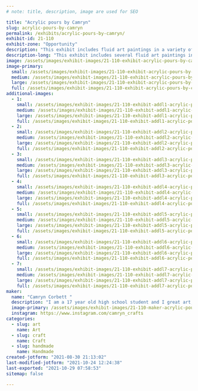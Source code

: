 ```yaml
---
# note: title, description, image are used for SEO

title: "Acrylic pours by Camryn"
slug: acrylic-pours-by-camryn
permalink: /exhibits/acrylic-pours-by-camryn/
exhibit-id: 21-110
exhibit-zone: "Opportunity"
description: "This exhibit includes fluid art paintings in a variety of colors and styles."
description-long: "This exhibit includes several fluid art paintings in different sizes, styles, and colors. Additionally, some if the paintings are covered in resin or have add-ons attached."
image: /assets/images/exhibit-images/21-110-exhibit-acrylic-pours-by-camryn-20210830-203845-large.jpg
image-primary: 
  small: /assets/images/exhibit-images/21-110-exhibit-acrylic-pours-by-camryn-20210830-203845-small.jpg
  medium: /assets/images/exhibit-images/21-110-exhibit-acrylic-pours-by-camryn-20210830-203845-medium.jpg
  large: /assets/images/exhibit-images/21-110-exhibit-acrylic-pours-by-camryn-20210830-203845-large.jpg
  full: /assets/images/exhibit-images/21-110-exhibit-acrylic-pours-by-camryn-20210830-203845-full.jpg
additional-images: 
  - 1:
    small: /assets/images/exhibit-images/21-110-exhibit-addl1-acrylic-pours-by-camryn-20210830-204145-small.jpg
    medium: /assets/images/exhibit-images/21-110-exhibit-addl1-acrylic-pours-by-camryn-20210830-204145-medium.jpg
    large: /assets/images/exhibit-images/21-110-exhibit-addl1-acrylic-pours-by-camryn-20210830-204145-large.jpg
    full: /assets/images/exhibit-images/21-110-exhibit-addl1-acrylic-pours-by-camryn-20210830-204145-full.jpg
  - 2:
    small: /assets/images/exhibit-images/21-110-exhibit-addl2-acrylic-pours-by-camryn-20210830-204225-small.jpg
    medium: /assets/images/exhibit-images/21-110-exhibit-addl2-acrylic-pours-by-camryn-20210830-204225-medium.jpg
    large: /assets/images/exhibit-images/21-110-exhibit-addl2-acrylic-pours-by-camryn-20210830-204225-large.jpg
    full: /assets/images/exhibit-images/21-110-exhibit-addl2-acrylic-pours-by-camryn-20210830-204225-full.jpg
  - 3:
    small: /assets/images/exhibit-images/21-110-exhibit-addl3-acrylic-pours-by-camryn-20210830-204256-2-small.jpg
    medium: /assets/images/exhibit-images/21-110-exhibit-addl3-acrylic-pours-by-camryn-20210830-204256-2-medium.jpg
    large: /assets/images/exhibit-images/21-110-exhibit-addl3-acrylic-pours-by-camryn-20210830-204256-2-large.jpg
    full: /assets/images/exhibit-images/21-110-exhibit-addl3-acrylic-pours-by-camryn-20210830-204256-2-full.jpg
  - 4:
    small: /assets/images/exhibit-images/21-110-exhibit-addl4-acrylic-pours-by-camryn-20210830-204337-small.jpg
    medium: /assets/images/exhibit-images/21-110-exhibit-addl4-acrylic-pours-by-camryn-20210830-204337-medium.jpg
    large: /assets/images/exhibit-images/21-110-exhibit-addl4-acrylic-pours-by-camryn-20210830-204337-large.jpg
    full: /assets/images/exhibit-images/21-110-exhibit-addl4-acrylic-pours-by-camryn-20210830-204337-full.jpg
  - 5:
    small: /assets/images/exhibit-images/21-110-exhibit-addl5-acrylic-pours-by-camryn-20210830-204413-small.jpg
    medium: /assets/images/exhibit-images/21-110-exhibit-addl5-acrylic-pours-by-camryn-20210830-204413-medium.jpg
    large: /assets/images/exhibit-images/21-110-exhibit-addl5-acrylic-pours-by-camryn-20210830-204413-large.jpg
    full: /assets/images/exhibit-images/21-110-exhibit-addl5-acrylic-pours-by-camryn-20210830-204413-full.jpg
  - 6:
    small: /assets/images/exhibit-images/21-110-exhibit-addl6-acrylic-pours-by-camryn-20210830-204435-small.jpg
    medium: /assets/images/exhibit-images/21-110-exhibit-addl6-acrylic-pours-by-camryn-20210830-204435-medium.jpg
    large: /assets/images/exhibit-images/21-110-exhibit-addl6-acrylic-pours-by-camryn-20210830-204435-large.jpg
    full: /assets/images/exhibit-images/21-110-exhibit-addl6-acrylic-pours-by-camryn-20210830-204435-full.jpg
  - 7:
    small: /assets/images/exhibit-images/21-110-exhibit-addl7-acrylic-pours-by-camryn-20210830-204452-small.jpg
    medium: /assets/images/exhibit-images/21-110-exhibit-addl7-acrylic-pours-by-camryn-20210830-204452-medium.jpg
    large: /assets/images/exhibit-images/21-110-exhibit-addl7-acrylic-pours-by-camryn-20210830-204452-large.jpg
    full: /assets/images/exhibit-images/21-110-exhibit-addl7-acrylic-pours-by-camryn-20210830-204452-full.jpg
maker: 
  name: "Camryn Corbett "
  description: "I am a 17 year old high school student and I great art, mainly acrylic pours, in my free time."
  image-primary: /assets/images/exhibit-images/21-110-maker-acrylic-pours-by-camryn-img-20210830-151242-medium.jpg
  instagram: https://www.instagram.com/camryn_crafts
categories: 
  - slug: art
    name: Art
  - slug: craft
    name: Craft
  - slug: handmade
    name: Handmade
created-jotform: "2021-08-30 21:13:02"
last-modified-jotform: "2021-10-24 12:24:38"
last-exported: "2021-10-29 07:58:53"
sitemap: false

---
```

